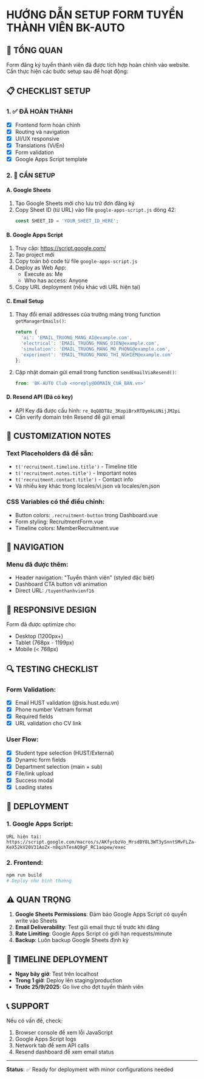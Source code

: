 # HƯỚNG DẪN SETUP FORM TUYỂN THÀNH VIÊN BK-AUTO

## 🚀 TỔNG QUAN
Form đăng ký tuyển thành viên đã được tích hợp hoàn chỉnh vào website. Cần thực hiện các bước setup sau để hoạt động:

## 📋 CHECKLIST SETUP

### 1. ✅ ĐÃ HOÀN THÀNH
- [x] Frontend form hoàn chỉnh
- [x] Routing và navigation
- [x] UI/UX responsive
- [x] Translations (Vi/En)
- [x] Form validation
- [x] Google Apps Script template

### 2. 🔧 CẦN SETUP

#### A. Google Sheets
1. Tạo Google Sheets mới cho lưu trữ đơn đăng ký
2. Copy Sheet ID (từ URL) vào file `google-apps-script.js` dòng 42:
   ```javascript
   const SHEET_ID = 'YOUR_SHEET_ID_HERE';
   ```

#### B. Google Apps Script  
1. Truy cập: https://script.google.com/
2. Tạo project mới
3. Copy toàn bộ code từ file `google-apps-script.js`
4. Deploy as Web App:
   - Execute as: Me
   - Who has access: Anyone
5. Copy URL deployment (nếu khác với URL hiện tại)

#### C. Email Setup
1. Thay đổi email addresses của trưởng mảng trong function `getManagerEmails()`:
   ```javascript
   return {
     'ai': 'EMAIL_TRUONG_MANG_AI@example.com',
     'electrical': 'EMAIL_TRUONG_MANG_DIEN@example.com', 
     'simulation': 'EMAIL_TRUONG_MANG_MO_PHONG@example.com',
     'experiment': 'EMAIL_TRUONG_MANG_THI_NGHIEM@example.com'
   };
   ```

2. Cập nhật domain gửi email trong function `sendEmailViaResend()`:
   ```javascript
   from: 'BK-AUTO Club <noreply@DOMAIN_CUA_BAN.vn>'
   ```

#### D. Resend API (Đã có key)
- API Key đã được cấu hình: `re_8qQ8DT8z_3KopiBrxRTDymkLUNijJM2pi`
- Cần verify domain trên Resend để gửi email

## 🎨 CUSTOMIZATION NOTES

### Text Placeholders đã để sẵn:
- `t('recruitment.timeline.title')` - Timeline title
- `t('recruitment.notes.title')` - Important notes
- `t('recruitment.contact.title')` - Contact info
- Và nhiều key khác trong locales/vi.json và locales/en.json

### CSS Variables có thể điều chỉnh:
- Button colors: `.recruitment-button` trong Dashboard.vue
- Form styling: RecruitmentForm.vue
- Timeline colors: MemberRecruitment.vue

## 🔗 NAVIGATION

### Menu đã được thêm:
- Header navigation: "Tuyển thành viên" (styled đặc biệt)
- Dashboard CTA button với animation
- Direct URL: `/tuyenthanhvienf16`

## 📱 RESPONSIVE DESIGN
Form đã được optimize cho:
- Desktop (1200px+)
- Tablet (768px - 1199px)  
- Mobile (< 768px)

## 🔍 TESTING CHECKLIST

### Form Validation:
- [x] Email HUST validation (@sis.hust.edu.vn)
- [x] Phone number Vietnam format
- [x] Required fields
- [x] URL validation cho CV link

### User Flow:
- [x] Student type selection (HUST/External)
- [x] Dynamic form fields
- [x] Department selection (main + sub)
- [x] File/link upload
- [x] Success modal
- [x] Loading states

## 🚦 DEPLOYMENT

### 1. Google Apps Script:
```
URL hiện tại: https://script.google.com/macros/s/AKfycbzVo_MrsdBY8L3WT3ySnntSMvFLZa-KeX52kV20V31AoZx-n8qihTesAQ9gF_RC1aopew/exec
```

### 2. Frontend:
```bash
npm run build
# Deploy như bình thường
```

## ⚠️ QUAN TRỌNG

1. **Google Sheets Permissions**: Đảm bảo Google Apps Script có quyền write vào Sheets
2. **Email Deliverability**: Test gửi email thực tế trước khi đăng
3. **Rate Limiting**: Google Apps Script có giới hạn requests/minute
4. **Backup**: Luôn backup Google Sheets định kỳ

## 🎯 TIMELINE DEPLOYMENT
- **Ngay bây giờ**: Test trên localhost
- **Trong 1 giờ**: Deploy lên staging/production
- **Trước 25/9/2025**: Go live cho đợt tuyển thành viên

## 📞 SUPPORT
Nếu có vấn đề, check:
1. Browser console để xem lỗi JavaScript
2. Google Apps Script logs
3. Network tab để xem API calls
4. Resend dashboard để xem email status

---
**Status**: ✅ Ready for deployment with minor configurations needed